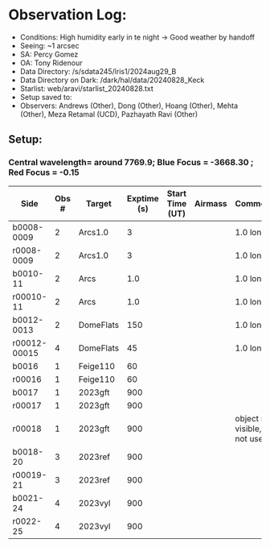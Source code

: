# Observation Log:

* Conditions: High humidity early in te night -> Good weather by handoff
* Seeing: ~1 arcsec
* SA: Percy Gomez
* OA: Tony Ridenour
* Data Directory: /s/sdata245/lris1/2024aug29_B
* Data Directory on Dark: /dark/hal/data/20240828_Keck
* Starlist: web/aravi/starlist_20240828.txt
* Setup saved to: 
* Observers: Andrews (Other), Dong (Other), Hoang (Other), Mehta (Other), Meza Retamal (UCD), Pazhayath Ravi (Other)

## Setup: 
    
### Central wavelength= around 7769.9; Blue Focus = -3668.30 ; Red Focus = -0.15

| Side | Obs #     | Target    | Exptime (s) | Start Time (UT) | Airmass | Comments                                                   |
|------|-----------|-----------|-------------|-----------------|---------|------------------------------------------------------------|
|b0008-0009|2|Arcs1.0        |3| ||1.0 longslit|
|r0008-0009|2|Arcs1.0        |3| ||1.0 longslit|
|b0010-11|2|Arcs      |1.0| ||1.0 longslit|
|r00010-11|2|Arcs|1.0| ||1.0 longslit|
|b0012-0013|2|DomeFlats       |150 |||1.0 longslit|
|r00012-00015|4|DomeFlats        |45| ||1.0 longslit|
|b0016| 1 | Feige110|60||||
|r00016|1| Feige110|60||||
|b0017|1| 2023gft|900|||
|r00017|1| 2023gft|900|||
|r00018|1| 2023gft|900|||object not visible, do not use|
|b0018-20|3|2023ref|900||||
|r00019-21|3|2023ref|900||||
|b0021-24|4|2023vyl|900||||
|r0022-25|4|2023vyl|900||||


